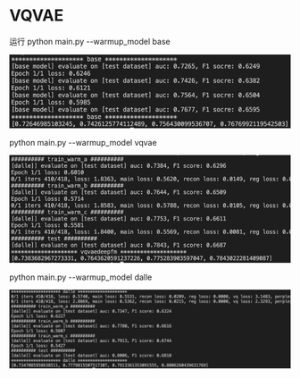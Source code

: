 # VQVAE

运行
python main.py --warmup_model base

![img_1.png](img_1.png)

python main.py --warmup_model vqvae

![img.png](img.png)

python main.py --warmup_model dalle

![img_2.png](img_2.png)